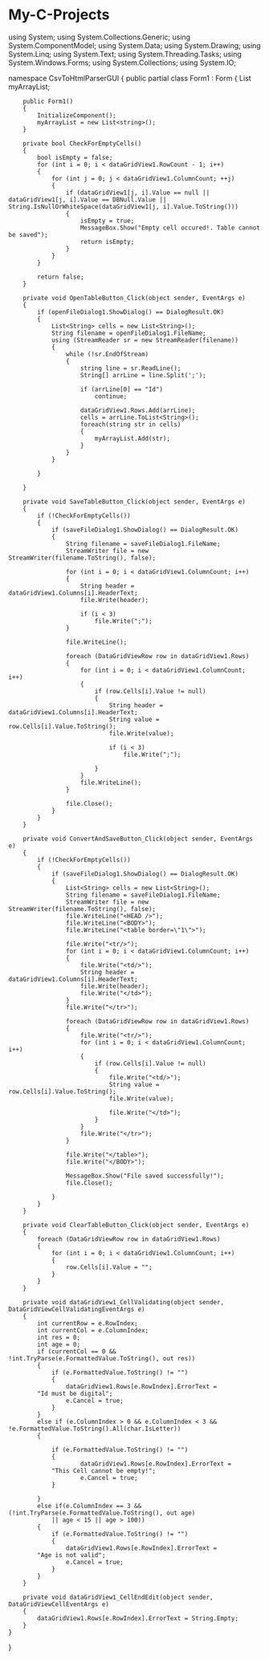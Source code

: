 # My-C-Projects
using System;
using System.Collections.Generic;
using System.ComponentModel;
using System.Data;
using System.Drawing;
using System.Linq;
using System.Text;
using System.Threading.Tasks;
using System.Windows.Forms;
using System.Collections;
using System.IO;

namespace CsvToHtmlParserGUI
{
    public partial class Form1 : Form
    {
        List<String> myArrayList;

        public Form1()
        {
            InitializeComponent();
            myArrayList = new List<string>();
        }

        private bool CheckForEmptyCells()
        {
            bool isEmpty = false;
            for (int i = 0; i < dataGridView1.RowCount - 1; i++)
            {
                for (int j = 0; j < dataGridView1.ColumnCount; ++j)
                {
                    if (dataGridView1[j, i].Value == null || dataGridView1[j, i].Value == DBNull.Value || String.IsNullOrWhiteSpace(dataGridView1[j, i].Value.ToString()))
                    {
                        isEmpty = true;
                        MessageBox.Show("Empty cell occured!. Table cannot be saved");
                        return isEmpty;
                    }
                }
            }

            return false;
        }

        private void OpenTableButton_Click(object sender, EventArgs e)
        {
            if (openFileDialog1.ShowDialog() == DialogResult.OK)
            {
                List<String> cells = new List<String>();
                String filename = openFileDialog1.FileName;
                using (StreamReader sr = new StreamReader(filename))
                {
                    while (!sr.EndOfStream)
                    {
                        string line = sr.ReadLine();
                        String[] arrLine = line.Split(';');

                        if (arrLine[0] == "Id")
                            continue;

                        dataGridView1.Rows.Add(arrLine);
                        cells = arrLine.ToList<String>();
                        foreach(string str in cells)
                        {
                            myArrayList.Add(str);
                        }
                    }
                }

            }

        }

        private void SaveTableButton_Click(object sender, EventArgs e)
        {
            if (!CheckForEmptyCells())
            {
                if (saveFileDialog1.ShowDialog() == DialogResult.OK)
                {
                    String filename = saveFileDialog1.FileName;
                    StreamWriter file = new StreamWriter(filename.ToString(), false);

                    for (int i = 0; i < dataGridView1.ColumnCount; i++)
                    {
                        String header = dataGridView1.Columns[i].HeaderText;
                        file.Write(header);

                        if (i < 3)
                            file.Write(";");
                    }

                    file.WriteLine();

                    foreach (DataGridViewRow row in dataGridView1.Rows)
                    {
                        for (int i = 0; i < dataGridView1.ColumnCount; i++)
                        {
                            if (row.Cells[i].Value != null)
                            {
                                String header = dataGridView1.Columns[i].HeaderText;
                                String value = row.Cells[i].Value.ToString();
                                file.Write(value);

                                if (i < 3)
                                    file.Write(";");

                            }
                        }
                        file.WriteLine();
                    }

                    file.Close();
                }
            }
        }

        private void ConvertAndSaveButton_Click(object sender, EventArgs e)
        {
            if (!CheckForEmptyCells())
            {
                if (saveFileDialog1.ShowDialog() == DialogResult.OK)
                {
                    List<String> cells = new List<String>();
                    String filename = saveFileDialog1.FileName;
                    StreamWriter file = new StreamWriter(filename.ToString(), false);
                    file.WriteLine("<HEAD />");
                    file.WriteLine("<BODY>");
                    file.WriteLine("<table border=\"1\">");

                    file.Write("<tr/>");
                    for (int i = 0; i < dataGridView1.ColumnCount; i++)
                    {
                        file.Write("<td/>");
                        String header = dataGridView1.Columns[i].HeaderText;
                        file.Write(header);
                        file.Write("</td>");
                    }
                    file.Write("</tr>");

                    foreach (DataGridViewRow row in dataGridView1.Rows)
                    {
                        file.Write("<tr/>");
                        for (int i = 0; i < dataGridView1.ColumnCount; i++)
                        {
                            if (row.Cells[i].Value != null)
                            {
                                file.Write("<td/>");
                                String value = row.Cells[i].Value.ToString();
                                file.Write(value);

                                file.Write("</td>");
                            }
                        }
                        file.Write("</tr>");
                    }

                    file.Write("</table>");
                    file.Write("</BODY>");

                    MessageBox.Show("File saved successfully!");
                    file.Close();

                }
            }
        }

        private void ClearTableButton_Click(object sender, EventArgs e)
        {
            foreach (DataGridViewRow row in dataGridView1.Rows)
            {
                for (int i = 0; i < dataGridView1.ColumnCount; i++)
                {
                    row.Cells[i].Value = "";
                }
            }
        }

        private void dataGridView1_CellValidating(object sender, DataGridViewCellValidatingEventArgs e)
        {
            int currentRow = e.RowIndex;
            int currentCol = e.ColumnIndex;
            int res = 0;
            int age = 0;
            if (currentCol == 0 && !int.TryParse(e.FormattedValue.ToString(), out res))
            {
                if (e.FormattedValue.ToString() != "")
                {
                    dataGridView1.Rows[e.RowIndex].ErrorText =
            "Id must be digital";
                    e.Cancel = true;
                }
            }
            else if (e.ColumnIndex > 0 && e.ColumnIndex < 3 && !e.FormattedValue.ToString().All(char.IsLetter))
            {
               
                if (e.FormattedValue.ToString() != "")
                {
                        dataGridView1.Rows[e.RowIndex].ErrorText =
                "This Cell cannot be empty!";
                        e.Cancel = true;
                }

            }
            else if(e.ColumnIndex == 3 && (!int.TryParse(e.FormattedValue.ToString(), out age)
                || age < 15 || age > 100))
            {
                if (e.FormattedValue.ToString() != "")
                {
                    dataGridView1.Rows[e.RowIndex].ErrorText =
            "Age is not valid";
                    e.Cancel = true;
                }
            }
        }

        private void dataGridView1_CellEndEdit(object sender, DataGridViewCellEventArgs e)
        {
            dataGridView1.Rows[e.RowIndex].ErrorText = String.Empty;
        }
    }
}
